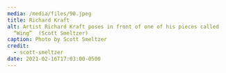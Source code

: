 ```yaml
---
media: /media/files/90.jpeg
title: Richard Kraft
alt: Artist Richard Kraft poses in front of one of his pieces called
  “Wing”  (Scott Smeltzer)
caption: Photo by Scott Smeltzer
credit:
  - scott-smeltzer
date: 2021-02-16T17:03:00-0500
---
```

